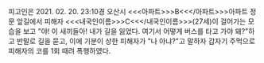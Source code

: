 피고인은 2021. 02. 20. 23:10경 오산시 <<<아파트>>>B<<</아파트>>>아파트 정문 앞길에서 피해자 <<<내국인이름>>>C<<</내국인이름>>>(27세)이 걸어가는 모습을 보고 "야! 이 새끼들아! 내가 길을 잃었다. 여기서 어떻게 버스를 타고 가야 돼?"하고 반말로 길을 묻고, 이에 기분이 상한 피해자가 "나 아냐?"고 말하자 갑자기 주먹으로 피해자의 코를 1회 때려 폭행하였다.